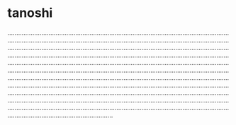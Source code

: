# tanoshi
...............................................................................................................................................................................................................................................................................................................................................................................................................................................................................................................................................................................................................................................................................................................................................................................................................................................................................................................................................................................................................................................................................................................................................................................................................................................................................................................................................................................................................................................................................